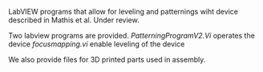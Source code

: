 LabVIEW programs that allow for leveling and patternings wiht device described in Mathis et al. Under review.

Two labview programs are provided. 
_PatterningProgramV2.Vi_ operates the device
_focusmapping.vi_ enable leveling of the device

We also provide files for 3D printed parts used in assembly.
